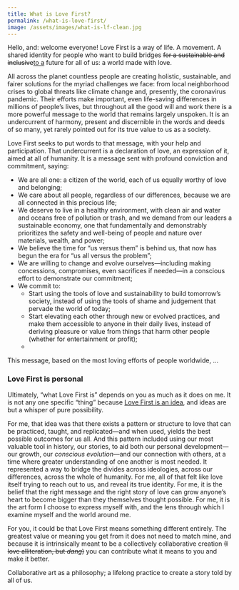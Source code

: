 ```yaml
---
title: What is Love First?
permalink: /what-is-love-first/
image: /assets/images/what-is-lf-clean.jpg
---
```


<!-- what is it? -->
Hello, and: welcome everyone! <nobr>Love First</nobr> is a way of life. A movement. A shared identity for people who want to build bridges <del>for a sustainable and inclusive</del><ins>to a</ins> future for all of us: a world made with love.
<!-- Hint for those looking under the hood: what might the meaning of a colon be? -->



<!-- why do we need it? -->
All across the planet countless people are creating holistic, sustainable, and fairer solutions for the myriad challenges we face: from local neighborhood crises to global threats like climate change and, presently, the coronavirus pandemic. Their efforts make important, even life-saving differences in millions of people’s lives, but throughout all the good will and work there is a more powerful message to the world that remains largely unspoken. It is an undercurrent of harmony, present and discernible in the words and deeds of so many, yet rarely pointed out for its true value to us as a society.

Love First seeks to put words to that message, with your help and participation. That undercurrent is a declaration of love, an expression of it, aimed at all of humanity. It is a message sent with profound conviction and commitment, saying:

<!--  Our Message Of Love: -->
- We are all one: a citizen of the world, each of us equally worthy of love and belonging;
- We care about all people, regardless of our differences, because we are all connected in this precious life;
- We deserve to live in a healthy environment, with clean air and water and oceans free of pollution or trash, and we demand from our leaders a sustainable economy, one that fundamentally and demonstrably prioritizes the safety and well-being of people and nature over materials, wealth, and power;
- We believe the time for “us versus them” is behind us, that now has begun the era for “us all versus the problem”;
- We are willing to change and evolve ourselves—including making concessions, compromises, even sacrifices if needed—in a conscious effort to demonstrate our commitment;
- We commit to:
  - Start using the tools of love and sustainability to build tomorrow’s society, instead of  using the tools of shame and judgement that pervade the world of today;
  - Start elevating each other through new or evolved practices, and make them accessible to anyone in their daily lives, instead of deriving pleasure or value from things that harm other people (whether for entertainment or profit);
  -

This message, based on the most loving efforts of people worldwide, …

<!-- how can I get it? -->



### Love First is personal

Ultimately, “what <nobr>Love First</nobr> is” depends on you as much as it does on me. It is not any one specific “thing” because <a href="/love-first-is/"><nobr>Love First</nobr> is an idea</a>, and ideas are but a whisper of pure possibility.

For me, that idea was that there exists a pattern or structure to love that can be practiced, taught, and replicated—and when used, yields the best possible outcomes for us all. And this pattern included using our most valuable tool in history, our stories, to aid both our personal development—our growth, our _conscious evolution_—and our connection with others, at a time where greater understanding of one another is most needed. It represented a way to bridge the divides across ideologies, across our differences, across the whole of humanity. For me, all of that felt like love itself trying to reach out to us, and reveal its true identity. For me, it is the belief that the right message and the right story of love can grow anyone’s heart to become bigger than they themselves thought possible. For me, it is the art form I choose to express myself with, and the lens through which I examine myself and the world around me.

For you, it could be that <nobr>Love First</nobr> means something different entirely. The greatest value or meaning you get from it does not need to match mine, and because it is intrinsically meant to be a collectively collaborative creation <del>(I love alliteration, but _dang_)</del> you can contribute what it means to you and make it better.

Collaborative art as a philosophy; a lifelong practice to create a story told by all of us.


<!-- The mission of Love First is to harmonize and magnify the invaluable work of all the people envisioning and creating a new world, and build it on foundations of love. It is to contribute the knowledge, teachings, and best practices of Love First to further the efficacy and success. through a collection of strategies, solutions, and best practices, in hopes of enlisting and aligning more and more people in the work to build a world wherein people, societies, and the environment all thrive.


Continue reading:
- Blueprints For Life
- In A World…
- Made With Love, First
- Going Love First

## What qualifies something (or someone) to be considered “Love First”?

There are five fundamental areas of value at the heart of our ways of thinking, acting, and being in the world: people, environment, materials, wealth, and power.


- a way of life: seeing the world and each other through a holistic lens of love
	- a future-friendly order of priority for our root values
	- a belief that everyone has a place in this world: past, present and future
	- a model for growth and success that is harmonious and sustainable
	- Love First Is… An Idea
- a movement
	- a unifying vocabulary: the universal principles of love first
	- identifying all the displays and acts of love everywhere around us
	- Love First Is… A Statement
- a shared identity
	- our individual and unique identity is of crucial importance, but we need a shared identity to help us be a tribe, a community, a movement;
	- Love First as a shared identity works as a prefix
	- → Love First Is… A Prefix



Love First seeks to provide a unifying vocabulary for the countless acts of love.
 -->

